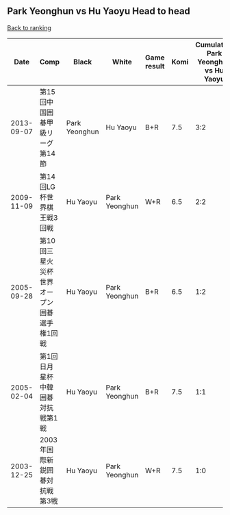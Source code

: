## Park Yeonghun vs Hu Yaoyu Head to head

[Back to ranking](../../index.md)




| **Date** | **Comp** | **Black** | **White** | **Game result** | **Komi** | **Cumulative Park Yeonghun vs Hu Yaoyu** | **Park Yeonghun streak** | **Hu Yaoyu streak** | 
| --- | --- | --- | --- | --- | --- | --- | --- | --- |
| 2013-09-07 | 第15回中国囲碁甲級リーグ第14節 | Park Yeonghun | Hu Yaoyu | B+R | 7.5 | 3:2 | 2 | 0 | 
| 2009-11-09 | 第14回LG杯世界棋王戦3回戦 | Hu Yaoyu | Park Yeonghun | W+R | 6.5 | 2:2 | 1 | 0 | 
| 2005-09-28 | 第10回三星火災杯世界オープン囲碁選手権1回戦 | Hu Yaoyu | Park Yeonghun | B+R | 6.5 | 1:2 | 0 | 2 | 
| 2005-02-04 | 第1回日月星杯中韓囲碁対抗戦第1戦 | Hu Yaoyu | Park Yeonghun | B+R | 7.5 | 1:1 | 0 | 1 | 
| 2003-12-25 | 2003年国際新鋭囲碁対抗戦第3戦 | Hu Yaoyu | Park Yeonghun | W+R | 7.5 | 1:0 | 1 | 0 |




